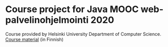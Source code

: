 # Course project for Java MOOC web-palvelinohjelmointi 2020

Course provided by Helsinki University Department of Computer Science.
[Course material](https://web-palvelinohjelmointi-20.mooc.fi/) (in Finnish)
